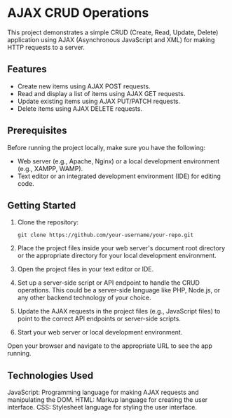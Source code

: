 
# AJAX CRUD Operations

This project demonstrates a simple CRUD (Create, Read, Update, Delete) application using AJAX (Asynchronous JavaScript and XML) for making HTTP requests to a server.

## Features

- Create new items using AJAX POST requests.
- Read and display a list of items using AJAX GET requests.
- Update existing items using AJAX PUT/PATCH requests.
- Delete items using AJAX DELETE requests.

## Prerequisites

Before running the project locally, make sure you have the following:

- Web server (e.g., Apache, Nginx) or a local development environment (e.g., XAMPP, WAMP).
- Text editor or an integrated development environment (IDE) for editing code.

## Getting Started

1. Clone the repository:

   ```shell
   git clone https://github.com/your-username/your-repo.git

2. Place the project files inside your web server's document root directory or the appropriate directory for your local development environment.

3. Open the project files in your text editor or IDE.

4. Set up a server-side script or API endpoint to handle the CRUD operations. This could be a server-side language like PHP, Node.js, or any other backend technology of your choice.

5. Update the AJAX requests in the project files (e.g., JavaScript files) to point to the correct API endpoints or server-side scripts.

6. Start your web server or local development environment.

Open your browser and navigate to the appropriate URL to see the app running.

## Technologies Used
JavaScript: Programming language for making AJAX requests and manipulating the DOM.
HTML: Markup language for creating the user interface.
CSS: Stylesheet language for styling the user interface.

